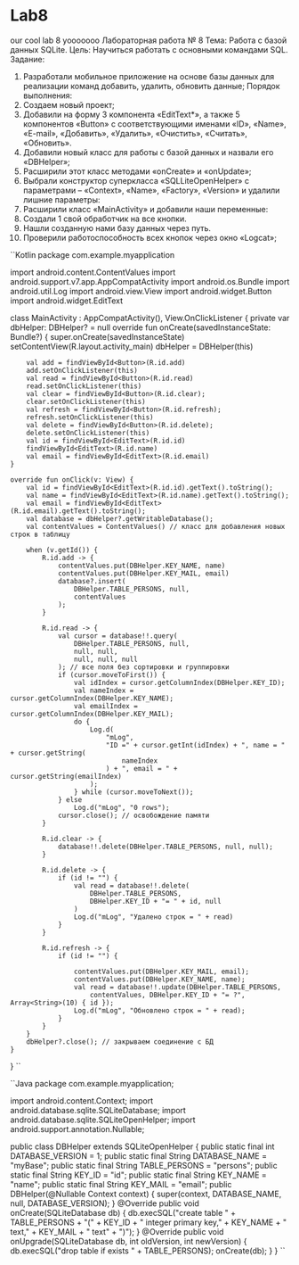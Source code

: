 # Lab8
our cool lab 8 yooooooo
Лабораторная работа № 8
Тема: Работа с базой данных SQLite.
Цель: Научиться работать с основными командами SQL.
Задание:
1. Разработали мобильное приложение на основе базы данных для
реализации команд добавить, удалить, обновить данные;
Порядок выполнения:
1. Создаем новый проект;
2. Добавили на форму 3 компонента «EditText*», а также 5
компонентов «Button» с соответствующими именами «ID»,
«Name», «E-mail», «Добавить», «Удалить», «Очистить»,
«Считать», «Обновить».
3. Добавили новый класс для работы с базой данных и назвали его
«DBHelper»;
4. Расширили этот класс методами «onCreate» и «onUpdate»;
5. Выбрали конструктор суперкласса «SQLLiteOpenHelper» с
параметрами – «Context», «Name», «Factory», «Version» и удалили
лишние параметры:
6. Расширили класс «MainActivity» и добавили наши переменные:
7. Создали 1 свой обработчик на все кнопки.
8. Нашли созданную нами базу данных через путь.
9. Проверили работоспособность всех кнопок через окно «Logcat»;


``Kotlin
package com.example.myapplication

import android.content.ContentValues
import android.support.v7.app.AppCompatActivity
import android.os.Bundle
import android.util.Log
import android.view.View
import android.widget.Button
import android.widget.EditText

class MainActivity : AppCompatActivity(), View.OnClickListener {
    private var dbHelper: DBHelper? = null
    override fun onCreate(savedInstanceState: Bundle?) {
       super.onCreate(savedInstanceState)
        setContentView(R.layout.activity_main)
        dbHelper = DBHelper(this)


        val add = findViewById<Button>(R.id.add)
        add.setOnClickListener(this)
        val read = findViewById<Button>(R.id.read)
        read.setOnClickListener(this)
        val clear = findViewById<Button>(R.id.clear);
        clear.setOnClickListener(this)
        val refresh = findViewById<Button>(R.id.refresh);
        refresh.setOnClickListener(this)
        val delete = findViewById<Button>(R.id.delete);
        delete.setOnClickListener(this)
        val id = findViewById<EditText>(R.id.id)
        findViewById<EditText>(R.id.name)
        val email = findViewById<EditText>(R.id.email)
    }

    override fun onClick(v: View) {
        val id = findViewById<EditText>(R.id.id).getText().toString();
        val name = findViewById<EditText>(R.id.name).getText().toString();
        val email = findViewById<EditText>(R.id.email).getText().toString();
        val database = dbHelper?.getWritableDatabase();
        val contentValues = ContentValues() // класс для добавления новых строк в таблицу

        when (v.getId()) {
            R.id.add -> {
                contentValues.put(DBHelper.KEY_NAME, name)
                contentValues.put(DBHelper.KEY_MAIL, email)
                database?.insert(
                    DBHelper.TABLE_PERSONS, null,
                    contentValues
                );
            }

            R.id.read -> {
                val cursor = database!!.query(
                    DBHelper.TABLE_PERSONS, null,
                    null, null,
                    null, null, null
                ); // все поля без сортировки и группировки
                if (cursor.moveToFirst()) {
                    val idIndex = cursor.getColumnIndex(DBHelper.KEY_ID);
                    val nameIndex = cursor.getColumnIndex(DBHelper.KEY_NAME);
                    val emailIndex = cursor.getColumnIndex(DBHelper.KEY_MAIL);
                    do {
                        Log.d(
                            "mLog",
                            "ID =" + cursor.getInt(idIndex) + ", name = " + cursor.getString(
                                nameIndex
                            ) + ", email = " + cursor.getString(emailIndex)
                        );
                    } while (cursor.moveToNext());
                } else
                    Log.d("mLog", "0 rows");
                cursor.close(); // освобождение памяти
            }

            R.id.clear -> {
                database!!.delete(DBHelper.TABLE_PERSONS, null, null);
            }

            R.id.delete -> {
                if (id != "") {
                    val read = database!!.delete(
                        DBHelper.TABLE_PERSONS,
                        DBHelper.KEY_ID + "= " + id, null
                    )
                    Log.d("mLog", "Удалено строк = " + read)
                }
            }

            R.id.refresh -> {
                if (id != "") {

                    contentValues.put(DBHelper.KEY_MAIL, email);
                    contentValues.put(DBHelper.KEY_NAME, name);
                    val read = database!!.update(DBHelper.TABLE_PERSONS,
                        contentValues, DBHelper.KEY_ID + "= ?", Array<String>(10) { id });
                    Log.d("mLog", "Обновлено строк = " + read);
                }
            }
        }
        dbHelper?.close(); // закрываем соединение с БД
    }
}
``

``Java
package com.example.myapplication;

import android.content.Context;
import android.database.sqlite.SQLiteDatabase;
import android.database.sqlite.SQLiteOpenHelper;
import android.support.annotation.Nullable;

public class DBHelper extends SQLiteOpenHelper
{
    public static final int DATABASE_VERSION = 1;
    public static final String DATABASE_NAME = "myBase";
    public static final String TABLE_PERSONS = "persons";
    public static final String KEY_ID = "id";
    public static final String KEY_NAME = "name";
    public static final String KEY_MAIL = "email";
    public DBHelper(@Nullable Context context)
    {
        super(context, DATABASE_NAME, null, DATABASE_VERSION);
    }
    @Override
    public void onCreate(SQLiteDatabase db)
    {
        db.execSQL("create table " + TABLE_PERSONS + "(" + KEY_ID + " integer primary key," + KEY_NAME + " text," + KEY_MAIL + " text" + ")");
    }
    @Override
    public void onUpgrade(SQLiteDatabase db, int oldVersion, int
            newVersion)
    {
        db.execSQL("drop table if exists " + TABLE_PERSONS);
        onCreate(db);
    }
}
``

